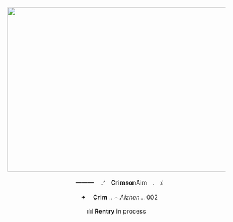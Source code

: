 <div align="center">
  
<img src="https://64.media.tumblr.com/fd292a4fa6ba024566080175e14fbf7c/8c825dec8c8ac081-42/s1280x1920/dca3e118e32aeaa763d9e52a2c640709ab9ed51d.gifv" width="520" height="380" />


ㅤ━━━ㅤ .ᐟㅤ**Crimson**Aimㅤ.ㅤﾒ 

ㅤ✦ㅤ **Crim** .. ⌢ *Aizhen* .. 002

ılıl **Rentry** in process





 
